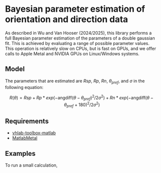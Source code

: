 # Bayesian parameter estimation of orientation and direction data

As described in Wu and Van Hooser (2024/2025), this library performs a full Bayesian parameter estimation of the parameters of a double gaussian fit. This is achieved by evaluating a range of possible parameter values. This operation is relatively slow on CPUs, but is fast on GPUs, and we offer calls to Apple Metal and NVIDIA GPUs on Linux/Windows systems.

## Model

The parameters that are estimated are $Rsp$, $Rp$, $Rn$, $\theta_{pref}$, and $\sigma$ in the following equation:

$$R(\theta) = Rsp + Rp * exp(-\text{angdiff}(\theta-\theta_{pref})^2/2\sigma^2) + Rn * exp(-\text{angdiff}(\theta-\theta_{pref}+180)^2/2\sigma^2)$$

## Requirements

- [vhlab-toolbox-matlab](https://github.com/VH-Lab/vhlab-toolbox-matlab)
- [MatlabMetal](https://github.com/stevevanhooser/MatlabMetal) 

## Examples

To run a small calculation, 

